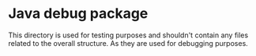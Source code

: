 ﻿# Java debug package
This directory is used for testing purposes and shouldn't
contain any files related to the overall structure. As they are used for debugging purposes.